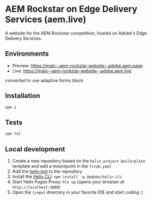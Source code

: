 # AEM Rockstar on Edge Delivery Services (aem.live)

A website for the AEM Rockstar competition, hosted on Adobe's Edge Delivery Services.

## Environments
- Preview: https://main--aem-rockstar-website--adobe.aem.page
- Live: https://main--aem-rockstar-website--adobe.aem.live

converted to use adaptive forms block

## Installation

```sh
npm i
```

## Tests

```sh
npm tst
```

## Local development

1. Create a new repository based on the `helix-project-boilerplate` template and add a mountpoint in the `fstab.yaml`
1. Add the [helix-bot](https://github.com/apps/helix-bot) to the repository
1. Install the [Helix CLI](https://github.com/adobe/helix-cli): `npm install -g @adobe/helix-cli`
1. Start Helix Pages Proxy: `hlx up` (opens your browser at `http://localhost:3000`)
1. Open the `{repo}` directory in your favorite IDE and start coding :)

